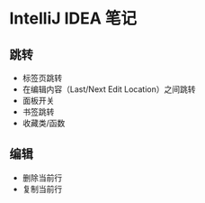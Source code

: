 # IntelliJ IDEA 笔记

## 跳转

* 标签页跳转
* 在编辑内容（Last/Next Edit Location）之间跳转
* 面板开关
* 书签跳转
* 收藏类/函数

## 编辑

* 删除当前行
* 复制当前行




